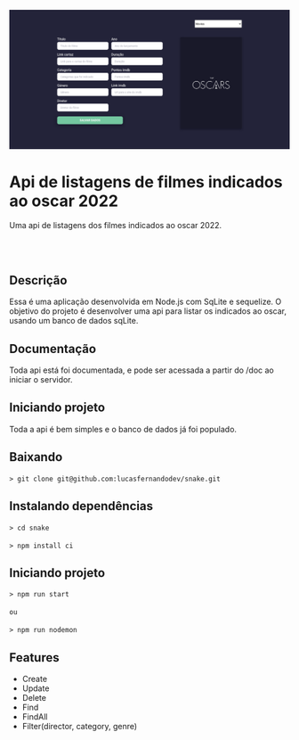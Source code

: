 ![Oscar movies api](./docs/print.png)
# Api de listagens de filmes indicados ao oscar 2022

Uma api de listagens dos filmes indicados ao oscar 2022.

<br />
<br />

## Descrição

  Essa é uma aplicação desenvolvida em Node.js com SqLite e sequelize. O objetivo do
  projeto é desenvolver uma api para listar os indicados ao oscar, usando um banco de dados sqLite.

## Documentação

  Toda api está foi documentada, e pode ser acessada a partir do /doc ao iniciar o servidor.

## Iniciando projeto

  Toda a api é bem simples e o banco de dados já foi populado.

  ## Baixando

    > git clone git@github.com:lucasfernandodev/snake.git

  ## Instalando dependências 

    > cd snake

    > npm install ci

  ## Iniciando projeto

    > npm run start

    ou

    > npm run nodemon

## Features

  - Create
  - Update
  - Delete
  - Find
  - FindAll
  - Filter(director, category, genre)

